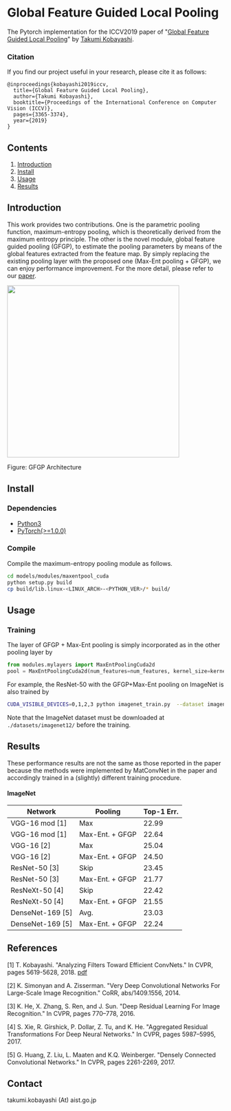 # Global Feature Guided Local Pooling

The Pytorch implementation for the ICCV2019 paper of "[Global Feature Guided Local Pooling](https://staff.aist.go.jp/takumi.kobayashi/publication/2019/ICCV2019.pdf)" by [Takumi Kobayashi](https://staff.aist.go.jp/takumi.kobayashi/).

### Citation

If you find our project useful in your research, please cite it as follows:

```
@inproceedings{kobayashi2019iccv,
  title={Global Feature Guided Local Pooling},
  author={Takumi Kobayashi},
  booktitle={Proceedings of the International Conference on Computer Vision (ICCV)},
  pages={3365-3374},
  year={2019}
}
```

## Contents

1. [Introduction](#introduction)
2. [Install](#install)
3. [Usage](#usage)
4. [Results](#results)

## Introduction

This work provides two contributions.
One is the parametric pooling function, maximum-entropy pooling, which is theoretically derived from the maximum entropy principle.
The other is the novel module, global feature guided pooling (GFGP), to estimate the pooling parameters by means of the global features extracted from the feature map.
By simply replacing the existing pooling layer with the proposed one (Max-Ent pooling + GFGP), we can enjoy performance improvement.
For the more detail, please refer to our [paper](https://staff.aist.go.jp/takumi.kobayashi/publication/2019/ICCV2019.pdf).

<img width=400 src="https://user-images.githubusercontent.com/53114307/67689158-3cd29380-f9de-11e9-9da3-408d6115ff1c.png">

Figure: GFGP Architecture

## Install

### Dependencies

- [Python3](https://www.python.org/downloads/)
- [PyTorch(>=1.0.0)](http://pytorch.org)

### Compile
Compile the maximum-entropy pooling module as follows.
```bash
cd models/modules/maxentpool_cuda
python setup.py build
cp build/lib.linux-<LINUX_ARCH>-<PYTHON_VER>/* build/
```

## Usage

### Training
The layer of GFGP + Max-Ent pooling is simply incorporated as in the other pooling layer by

```python
from modules.mylayers import MaxEntPoolingCuda2d
pool = MaxEntPoolingCuda2d(num_features=num_features, kernel_size=kernel_size, stride=stride, padding=padding)
```

For example, the ResNet-50 with the GFGP+Max-Ent pooling on ImageNet is also trained by

```bash
CUDA_VISIBLE_DEVICES=0,1,2,3 python imagenet_train.py  --dataset imagenet  --data ./datasets/imagenet12/images/  --arch resnet50 --pool max_ent  --config-name imagenet  --out-dir ./results/imagenet/resnet50/max_ent/  --dist-url 'tcp://127.0.0.1:8080'  --dist-backend 'nccl'  --multiprocessing-distributed  --world-size 1  --rank 0
```

Note that the ImageNet dataset must be downloaded at `./datasets/imagenet12/` before the training.

## Results
These performance results are not the same as those reported in the paper because the methods were implemented by MatConvNet in the paper and accordingly trained in a (slightly) different training procedure.

#### ImageNet

| Network  | Pooling | Top-1 Err. |
|---|---|---|
| VGG-16 mod [1]|  Max | 22.99 |
| VGG-16 mod [1]|  Max-Ent. + GFGP | 22.64 |
| VGG-16 [2]|  Max | 25.04 |
| VGG-16 [2]|  Max-Ent. + GFGP | 24.50 |
| ResNet-50 [3]|  Skip | 23.45 |
| ResNet-50 [3]|  Max-Ent. + GFGP | 21.77 |
| ResNeXt-50 [4]|  Skip | 22.42 |
| ResNeXt-50 [4]|  Max-Ent. + GFGP | 21.55 |
| DenseNet-169 [5]|  Avg. | 23.03 |
| DenseNet-169 [5]|  Max-Ent. + GFGP | 22.24 |

## References

[1] T. Kobayashi. "Analyzing Filters Toward Efficient ConvNets." In CVPR, pages 5619-5628, 2018. [pdf](https://staff.aist.go.jp/takumi.kobayashi/publication/2018/CVPR2018.pdf)

[2] K. Simonyan and A. Zisserman. "Very Deep Convolutional Networks For Large-Scale Image Recognition." CoRR, abs/1409.1556, 2014.

[3] K. He, X. Zhang, S. Ren, and J. Sun. "Deep Residual Learning For Image Recognition." In CVPR, pages 770–778, 2016.

[4] S. Xie, R. Girshick, P. Dollar, Z. Tu, and K. He. "Aggregated Residual Transformations For Deep Neural Networks." In CVPR, pages 5987–5995, 2017.

[5] G. Huang, Z. Liu, L. Maaten and K.Q. Weinberger. "Densely Connected Convolutional Networks." In CVPR, pages 2261-2269, 2017.


## Contact
takumi.kobayashi (At) aist.go.jp